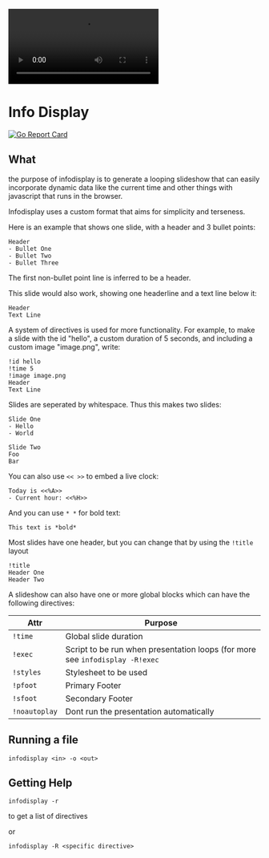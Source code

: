![demo](assets/demo.mp4)

# Info Display

[![Go Report Card](https://goreportcard.com/badge/benraz123/infodisplay)](https://goreportcard.com/report/benraz123/infodisplay) 

## What

the purpose of infodisplay is to generate a looping slideshow that can easily incorporate dynamic data like the current time and other things with javascript that runs in the browser.

Infodisplay uses a custom format that aims for simplicity and terseness.

Here is an example that shows one slide, with a header and 3 bullet points:

```slides
Header
- Bullet One
- Bullet Two
- Bullet Three
```

The first non-bullet point line is inferred to be a header.

This slide would also work, showing one headerline and a text line below it:

```slides
Header
Text Line
```

A system of directives is used for more functionality. For example, to make a slide with the id "hello", a custom duration of 5 seconds, and including a custom image "image.png", write:

```
!id hello
!time 5
!image image.png
Header
Text Line
```

Slides are seperated by whitespace. Thus this makes two slides:

```
Slide One
- Hello
- World

Slide Two
Foo
Bar
```

You can also use `<< >>` to embed a live clock:

```
Today is <<%A>>
- Current hour: <<%H>>
```

And you can use `* *` for bold text:

```
This text is *bold*
```

Most slides have one header, but you can change that by using the `!title` layout

```
!title
Header One
Header Two
```

A slideshow can also have one or more global blocks which can have the following directives:

| Attr | Purpose |
|-|-|
| `!time` | Global slide duration |
| `!exec` | Script to be run when presentation loops (for more see `infodisplay -R!exec` |
| `!styles` | Stylesheet to be used |
| `!pfoot` | Primary Footer |
| `!sfoot` | Secondary Footer |
| `!noautoplay` | Dont run the presentation automatically |

## Running a file

    infodisplay <in> -o <out>

## Getting Help

    infodisplay -r

to get a list of directives

or 
    
    infodisplay -R <specific directive>

